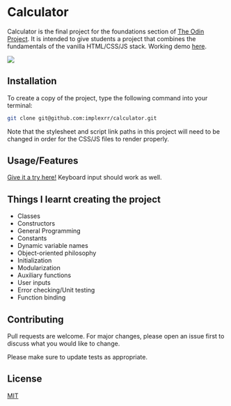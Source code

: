 # Calculator

Calculator is the final project for the foundations section of [The Odin Project](https://www.theodinproject.com/paths/foundations/courses/foundations). It is intended to give students a project that combines the fundamentals of the vanilla HTML/CSS/JS stack. Working demo [here](https://implexrr.github.io/calculator/).

![](./images/calculator-demo.png)

## Installation

To create a copy of the project, type the following command into your terminal:

```bash
git clone git@github.com:implexrr/calculator.git
```

Note that the stylesheet and script link paths in this project will need to be changed in order for the CSS/JS files to render properly.

## Usage/Features
[Give it a try here!](https://implexrr.github.io/calculator/) Keyboard input should work as well.

## Things I learnt creating the project
- Classes
- Constructors
- General Programming
- Constants
- Dynamic variable names
- Object-oriented philosophy
- Initialization
- Modularization
- Auxiliary functions
- User inputs
- Error checking/Unit testing
- Function binding

## Contributing

Pull requests are welcome. For major changes, please open an issue first
to discuss what you would like to change.

Please make sure to update tests as appropriate.

## License

[MIT](https://choosealicense.com/licenses/mit/)